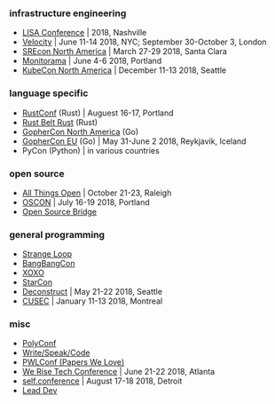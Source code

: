
### infrastructure engineering

- [LISA Conference](https://www.usenix.org/conferences/byname/5) | 2018, Nashville
- [Velocity](https://conferences.oreilly.com/velocity) | June 11-14 2018, NYC; September 30-October 3, London
- [SREcon North America](https://www.usenix.org/srecon) | March 27-29 2018, Santa Clara
- [Monitorama](http://monitorama.com/) | June 4-6 2018, Portland
- [KubeCon North America](https://events.linuxfoundation.org/events/kubecon-cloudnativecon-north-america-2018/) | December 11-13 2018, Seattle

### language specific
- [RustConf](http://rustconf.com/) (Rust) | Auguest 16-17, Portland
- [Rust Belt Rust](https://www.rust-belt-rust.com/) (Rust)
- [GopherCon North America](https://gophercon.com/) (Go)
- [GopherCon EU](https://gophercon.is/) (Go) | May 31-June 2 2018, Reykjavik, Iceland
- PyCon (Python) | in various countries

### open source
- [All Things Open](https://allthingsopen.org/) | October 21-23, Raleigh
- [OSCON](https://conferences.oreilly.com/oscon/oscon-or) | July 16-19 2018, Portland
- [Open Source Bridge](http://opensourcebridge.org/)

### general programming
- [Strange Loop](https://thestrangeloop.com/)
- [BangBangCon](http://bangbangcon.com/)
- [XOXO](https://xoxofest.com/about)
- [StarCon](https://starcon.io)
- [Deconstruct](https://www.deconstructconf.com/) | May 21-22 2018, Seattle
- [CUSEC](http://cusec.net/) | January 11-13 2018, Montreal

### misc
- [PolyConf](https://polyconf.com/)
- [Write/Speak/Code](http://www.writespeakcode.com/)
- [PWLConf (Papers We Love)](https://pwlconf.org/)
- [We Rise Tech Conference](https://werise.tech/) | June 21-22 2018, Atlanta
- [self.conference](http://selfconference.org/) | August 17-18 2018, Detroit
- [Lead Dev](https://theleaddeveloper.com/)

